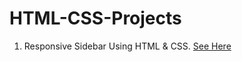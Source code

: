 # HTML-CSS-Projects

1. Responsive Sidebar Using HTML & CSS. [See Here](https://kumarrahul01.github.io/HTML-CSS-Projects/Sidebar/)
